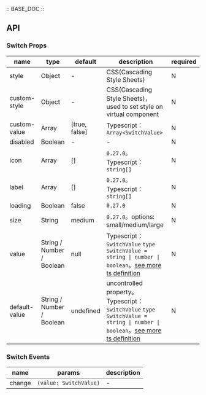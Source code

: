 :: BASE_DOC ::

## API

### Switch Props

name | type | default | description | required
-- | -- | -- | -- | --
style | Object | - | CSS(Cascading Style Sheets) | N
custom-style | Object | - | CSS(Cascading Style Sheets)，used to set style on virtual component | N
custom-value | Array | [true, false] | Typescript：`Array<SwitchValue>` | N
disabled | Boolean | - | \- | N
icon | Array | [] | `0.27.0`。Typescript：`string[]` | N
label | Array | [] | `0.27.0`。Typescript：`string[]` | N
loading | Boolean | false | `0.27.0` | N
size | String | medium | `0.27.0`。options: small/medium/large | N
value | String / Number / Boolean | null | Typescript：`SwitchValue` `type SwitchValue = string \| number \| boolean`。[see more ts definition](https://github.com/Tencent/tdesign-miniprogram/tree/develop/src/switch/type.ts) | N
default-value | String / Number / Boolean | undefined | uncontrolled property。Typescript：`SwitchValue` `type SwitchValue = string \| number \| boolean`。[see more ts definition](https://github.com/Tencent/tdesign-miniprogram/tree/develop/src/switch/type.ts) | N

### Switch Events

name | params | description
-- | -- | --
change | `(value: SwitchValue)` | \-
